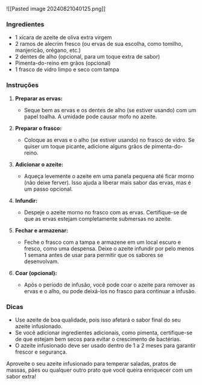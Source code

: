 ![[Pasted image 20240821040125.png]]
### Ingredientes

- 1 xícara de azeite de oliva extra virgem
- 2 ramos de alecrim fresco (ou ervas de sua escolha, como tomilho, manjericão, orégano, etc.)
- 2 dentes de alho (opcional, para um toque extra de sabor)
- Pimenta-do-reino em grãos (opcional)
- 1 frasco de vidro limpo e seco com tampa

### Instruções

1. **Preparar as ervas:**
    
    - Seque bem as ervas e os dentes de alho (se estiver usando) com um papel toalha. A umidade pode causar mofo no azeite.
2. **Preparar o frasco:**
    
    - Coloque as ervas e o alho (se estiver usando) no frasco de vidro. Se quiser um toque picante, adicione alguns grãos de pimenta-do-reino.
3. **Adicionar o azeite:**
    
    - Aqueça levemente o azeite em uma panela pequena até ficar morno (não deixe ferver). Isso ajuda a liberar mais sabor das ervas, mas é um passo opcional.
4. **Infundir:**
    
    - Despeje o azeite morno no frasco com as ervas. Certifique-se de que as ervas estejam completamente submersas no azeite.
5. **Fechar e armazenar:**
    
    - Feche o frasco com a tampa e armazene em um local escuro e fresco, como uma despensa. Deixe o azeite infundir por pelo menos 1 semana antes de usar para permitir que os sabores se desenvolvam.
6. **Coar (opcional):**
    
    - Após o período de infusão, você pode coar o azeite para remover as ervas e o alho, ou pode deixá-los no frasco para continuar a infusão.

### Dicas

- Use azeite de boa qualidade, pois isso afetará o sabor final do seu azeite infusionado.
- Se você adicionar ingredientes adicionais, como pimenta, certifique-se de que estejam bem secos para evitar o crescimento de bactérias.
- O azeite infusionado deve ser usado dentro de 1 a 2 meses para garantir frescor e segurança.

Aproveite o seu azeite infusionado para temperar saladas, pratos de massas, pães ou qualquer outro prato que você queira enriquecer com um sabor extra!